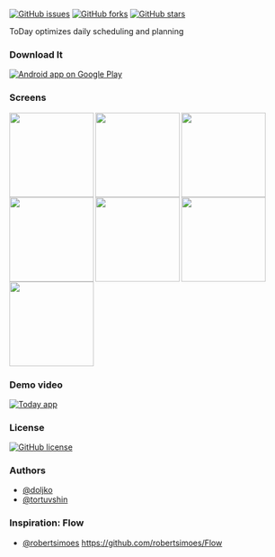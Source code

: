 [![GitHub issues](https://img.shields.io/github/issues/tortuvshin/yield.svg)](https://github.com/tortuvshin/yield/issues)
[![GitHub forks](https://img.shields.io/github/forks/tortuvshin/yield.svg)](https://github.com/tortuvshin/yield/network)
[![GitHub stars](https://img.shields.io/github/stars/tortuvshin/yield.svg)](https://github.com/tortuvshin/yield/stargazers)

ToDay optimizes daily scheduling and planning

### Download It
<a href="https://play.google.com/store/apps/details?id=mn.today">
  <img alt="Android app on Google Play" src="https://developer.android.com/images/brand/en_app_rgb_wo_45.png" />
</a>

### Screens

<img src="https://github.com/tortuvshin/yield/blob/master/app/Screenshot_20170404-095940.png" align="left" width="150px"/>
<img src="https://github.com/tortuvshin/yield/blob/master/app/Screenshot_20170404-095945.png" align="left" width="150px"/>
<img src="https://github.com/tortuvshin/yield/blob/master/app/Screenshot_20170404-095948.png" align="left" width="150px"/>
<img src="https://github.com/tortuvshin/yield/blob/master/app/Screenshot_20170404-095957.png" align="left" width="150px"/>
<img src="https://github.com/tortuvshin/yield/blob/master/app/Screenshot_20170404-100358.png" align="left" width="150px"/>
<img src="https://github.com/tortuvshin/yield/blob/master/app/Screenshot_20170404-100437.png" align="left" width="150px"/>
<img src="https://github.com/tortuvshin/yield/blob/master/app/Screenshot_20170404-100443.png" width="150px"/>

### Demo video

[![Today app](http://img.youtube.com/vi/CDXJpeQPUo4/0.jpg)](https://youtu.be/CDXJpeQPUo4 "Today app")

### License
[![GitHub license](https://img.shields.io/badge/license-AGPL-blue.svg)](https://raw.githubusercontent.com/today-app/android/master/LICENSE)

### Authors
* [@doljko](http://github.com/doljko)
* [@tortuvshin](http://github.com/tortuvshin)

### Inspiration: Flow 
* [@robertsimoes](http://github.com/robertsimoes) 
https://github.com/robertsimoes/Flow
